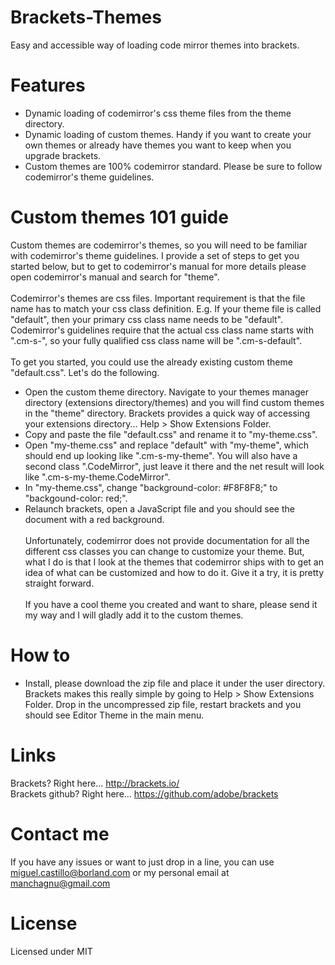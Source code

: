 Brackets-Themes
===============

Easy and accessible way of loading code mirror themes into brackets.


Features
===============

- Dynamic loading of codemirror's css theme files from the theme directory.
- Dynamic loading of custom themes.  Handy if you want to create your own themes or already have themes you want to keep when you upgrade brackets.
- Custom themes are 100% codemirror standard. Please be sure to follow codemirror's theme guidelines.


Custom themes 101 guide
===============

Custom themes are codemirror's themes, so you will need to be familiar with codemirror's theme guidelines.  I provide a set of steps to get you started below, but to get to codemirror's manual for more details please open <a hreh="http://codemirror.net/doc/manual.html">codemirror's manual</a> and search for "theme".
<br><br>
Codemirror's themes are css files.  Important requirement is that the file name has to match your css class definition.  E.g. If your theme file is called "default", then your primary css class name needs to be "default".  Codemirror's guidelines require that the actual css class name starts with ".cm-s-", so your fully qualified css class name will be ".cm-s-default".
<br><br>
To get you started, you could use the already existing custom theme "default.css".  Let's do the following.
<br>
- Open the custom theme directory.  Navigate to your themes manager directory (extensions directory/themes) and you will find custom themes in the "theme" directory.  Brackets provides a quick way of accessing your extensions directory... Help > Show Extensions Folder.
- Copy and paste the file "default.css" and rename it to "my-theme.css".
- Open "my-theme.css" and replace "default" with "my-theme", which should end up looking like ".cm-s-my-theme".  You will also have a second class ".CodeMirror", just leave it there and the net result will look like ".cm-s-my-theme.CodeMirror".
- In "my-theme.css", change "background-color: #F8F8F8;" to "backgound-color: red;".
- Relaunch brackets, open a JavaScript file and you should see the document with a red background.
<br><br>
Unfortunately, codemirror does not provide documentation for all the different css classes you can change to customize your theme. But, what I do is that I look at the themes that codemirror ships with to get an idea of what can be customized and how to do it.  Give it a try, it is pretty straight forward.
<br><br>
If you have a cool theme you created and want to share, please send it my way and I will gladly add it to the custom themes.


How to
===============

* Install, please download the zip file and place it under the user directory.  Brackets makes this really simple by going to Help > Show Extensions Folder.  Drop in the uncompressed zip file, restart brackets and you should see Editor Theme in the main menu.


Links
===============
Brackets? Right here... http://brackets.io/ <br>
Brackets github? Right here... https://github.com/adobe/brackets


Contact me
===============

If you have any issues or want to just drop in a line, you can use miguel.castillo@borland.com or my personal email at manchagnu@gmail.com

License
===============

Licensed under MIT
